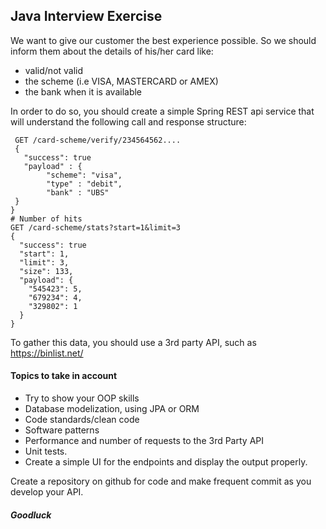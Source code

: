 ## Java Interview Exercise
We want to give our customer the best experience possible. So we should inform
 them about the details of his/her card like:
* valid/not valid
* the scheme (i.e VISA, MASTERCARD or AMEX)
* the bank when it is available

In order to do so, you should create a simple Spring REST api service that will
understand the following call and response structure:   
    
     
     GET /card-scheme/verify/234564562....
     {
       "success": true
       "payload" : {
            "scheme": "visa",
            "type" : "debit",
            "bank" : "UBS"
     }    
    }
    # Number of hits
    GET /card-scheme/stats?start=1&limit=3
    {
      "success": true
      "start": 1,
      "limit": 3,
      "size": 133,
      "payload": {
        "545423": 5,
        "679234": 4,
        "329802": 1
      }
    }

To gather this data, you should use a 3rd party API, such as https://binlist.net/
#### Topics to take in account
- Try to show your OOP skills
- Database modelization, using JPA or ORM
- Code standards/clean code
- Software patterns
- Performance and number of requests to the 3rd Party API
- Unit tests.   
- Create a simple UI for the endpoints and display the output properly.

Create a repository on github for code and make frequent commit as you develop your API.  
##### Goodluck  

